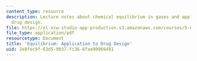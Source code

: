 ```yaml
---
content_type: resource
description: Lecture notes about chemical equilibrium in gases and application to
  drug design.
file: https://ol-ocw-studio-app-production.s3.amazonaws.com/courses/5-60-thermodynamics-kinetics-spring-2008/2e8fec9f63d59037fc366faa90966481_lec_17.pdf
file_type: application/pdf
resourcetype: Document
title: 'Equilibrium: Application to Drug Design'
uid: 2e8fec9f-63d5-9037-fc36-6faa90966481
---
```

